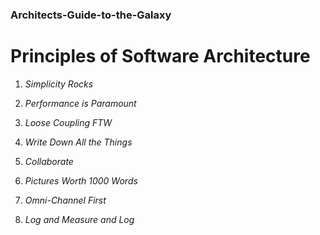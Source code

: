 ### Architects-Guide-to-the-Galaxy

Principles of Software Architecture
===

1. *Simplicity Rocks*

2. *Performance is Paramount*

3. *Loose Coupling FTW*

4. *Write Down All the Things*

5. *Collaborate*

6. *Pictures Worth 1000 Words*

7. *Omni-Channel First*

8. *Log and Measure and Log*
